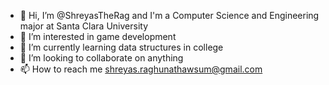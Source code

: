 - 👋 Hi, I’m @ShreyasTheRag and I'm a Computer Science and Engineering major at Santa Clara University
- 👀 I’m interested in game development
- 🌱 I’m currently learning data structures in college
- 💞️ I’m looking to collaborate on anything
- 📫 How to reach me shreyas.raghunathawsum@gmail.com

<!---
ShreyasTheRag/ShreyasTheRag is a ✨ special ✨ repository because its `README.md` (this file) appears on your GitHub profile.
You can click the Preview link to take a look at your changes.
--->
